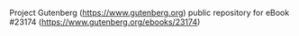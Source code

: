 Project Gutenberg (https://www.gutenberg.org) public repository for eBook #23174 (https://www.gutenberg.org/ebooks/23174)
